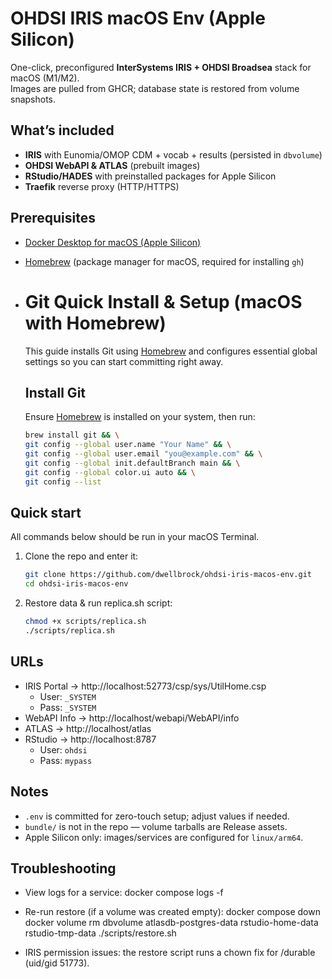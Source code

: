 # OHDSI IRIS macOS Env (Apple Silicon)

One-click, preconfigured **InterSystems IRIS + OHDSI Broadsea** stack for macOS (M1/M2).  
Images are pulled from GHCR; database state is restored from volume snapshots.

## What’s included
- **IRIS** with Eunomia/OMOP CDM + vocab + results (persisted in `dbvolume`)
- **OHDSI WebAPI & ATLAS** (prebuilt images)
- **RStudio/HADES** with preinstalled packages for Apple Silicon
- **Traefik** reverse proxy (HTTP/HTTPS)

## Prerequisites
- [Docker Desktop for macOS (Apple Silicon)](https://www.docker.com/products/docker-desktop/)
- [Homebrew](https://brew.sh/) (package manager for macOS, required for installing `gh`)
- # Git Quick Install & Setup (macOS with Homebrew)

  This guide installs Git using [Homebrew](https://brew.sh/) and configures essential global settings so you can start committing right away.

  ## Install Git
  Ensure [Homebrew](https://brew.sh/) is installed on your system, then run:

  ```bash
  brew install git && \
  git config --global user.name "Your Name" && \
  git config --global user.email "you@example.com" && \
  git config --global init.defaultBranch main && \
  git config --global color.ui auto && \
  git config --list
  ```

## Quick start

All commands below should be run in your macOS Terminal.

1. Clone the repo and enter it:
   ```bash
   git clone https://github.com/dwellbrock/ohdsi-iris-macos-env.git
   cd ohdsi-iris-macos-env
   ```

2. Restore data & run replica.sh script:
   ```bash
   chmod +x scripts/replica.sh
   ./scripts/replica.sh
   ```
   
## URLs
- IRIS Portal → http://localhost:52773/csp/sys/UtilHome.csp  
  - User: `_SYSTEM`  
  - Pass: `_SYSTEM`
- WebAPI Info → http://localhost/webapi/WebAPI/info  
- ATLAS → http://localhost/atlas  
- RStudio → http://localhost:8787  
  - User: `ohdsi`  
  - Pass: `mypass`

## Notes
- `.env` is committed for zero-touch setup; adjust values if needed.
- `bundle/` is not in the repo — volume tarballs are Release assets.
- Apple Silicon only: images/services are configured for `linux/arm64`.

## Troubleshooting
- View logs for a service:
  docker compose logs -f <service-name>

- Re-run restore (if a volume was created empty):
  docker compose down
  docker volume rm dbvolume atlasdb-postgres-data rstudio-home-data rstudio-tmp-data
  ./scripts/restore.sh

- IRIS permission issues: the restore script runs a chown fix for /durable (uid/gid 51773).
